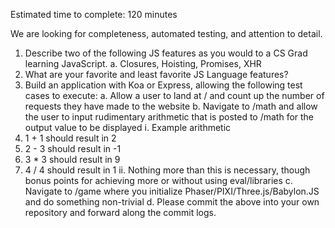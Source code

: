 Estimated time to complete: 120 minutes

We are looking for completeness, automated testing, and attention to detail.

1. Describe two of the following JS features as you would to a CS Grad learning JavaScript.
  a. Closures, Hoisting, Promises, XHR
2. What are your favorite and least favorite JS Language features?
3. Build an application with Koa or Express, allowing the following test cases to execute:
  a. Allow a user to land at / and count up the number of requests they have made to the
website
  b. Navigate to /math and allow the user to input rudimentary arithmetic that is posted to
/math for the output value to be displayed
i. Example arithmetic
1. 1 + 1 should result in 2
2. 2 - 3 should result in -1
3. 3 * 3 should result in 9
4. 4 / 4 should result in 1
ii. Nothing more than this is necessary, though bonus points for achieving more or
without using eval/libraries
  c. Navigate to /game where you initialize Phaser/PIXI/Three.js/Babylon.JS and do something
non-trivial
  d. Please commit the above into your own repository and forward along the commit logs. 